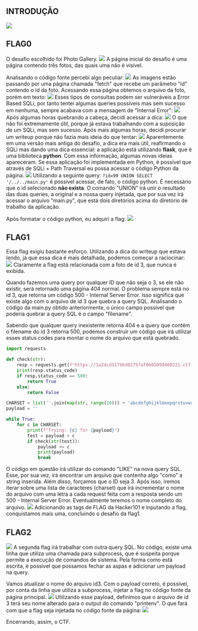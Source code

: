 ## INTRODUÇÃO
![](https://i.imgur.com/xIUqemp.png)
## FLAG0

O desafio escolhido foi Photo Gallery.
![](https://i.imgur.com/enz0vU0.png)
A página inicial do desafio é uma página contendo três fotos, das quais uma não é visível.

Analisando o código fonte percebi algo peculiar:
![](https://i.imgur.com/QU8Sbzt.png)
As imagens estão passando por uma página chamada "fetch" que recebe um parâmetro "id" contendo o id da foto. Acessando essa página obtemos o arquivo da foto, porém em texto:
![](https://i.imgur.com/F2joeSt.png)
Esses tipos de consultas podem ser vulneráveis a Error Based SQLi, por tanto tentei algumas queries possíveis mas sem sucesso em nenhuma, sempre acabava com a mensagem de "Internal Error":
![](https://i.imgur.com/lxQkBKG.png)
Após algumas horas quebrando a cabeça, decidi acessar a dica:
![](https://i.imgur.com/EhObF5f.png)
O que não foi extremamente útil, porque já estava trabalhando com a suposição de um SQLi, mas sem sucesso. Após mais algumas horas, decidi procurar um writeup porque não fazia mais ideia do que tentar:
![](https://i.imgur.com/mHeb4Hi.png)
Aparentemente em uma versão mais antiga do desafio, a dica era mais útil, reafirmando o SQLi mas dando uma dica essencial: a aplicação está utilizando **flask**, que é uma biblioteca **python**. Com essa informação, algumas novas ideias apareceram. Se essa aplicação foi implementada em Python, é possível que através de SQLi + Path Traversal eu possa acessar o código Python da página.
![](https://i.imgur.com/JjYyyxU.png)
Utilizando a seguinte query: `?id=99 UNION SELECT '/../../main.py'` é possível acessar, de fato, o código python. É necessário que o id selecionado **não exista**. O comando "UNION" irá unir o resultado das duas queries, a original e a nossa query injetada, que por sua vez irá acessar o arquivo "main.py", que está dois diretórios acima do diretório de trabalho da aplicação.

Após formatar o código python, eu adquiri a flag:
![](https://i.imgur.com/9w4r5QW.png)

## FLAG1

Essa flag exigiu bastante esforço. Utilizando a dica do writeup que estava lendo, já que essa dica é mais detalhada, podemos começar a raciocinar:
![](https://i.imgur.com/RtZdUZG.png)
Claramente a flag está relacionada com a foto de id 3, que nunca é exibida.

Quando fazemos uma query por qualquer ID que não seja o 3, se ele não existir, será retornado uma página 404 normal. O problema sempre está no id 3, que retorna um código 500 - Internal Server Error. Isso significa que existe algo com o arquivo de id 3 que quebra a query SQL. Analisando o código da main.py obtido anteriormente, o único campo possível que poderia quebrar a query SQL é o campo "filename".

Sabendo que qualquer query inexistente retorna 404 e a query que contém o filename do id 3 retorna 500, podemos construir um código que irá utilizar esses status codes para montar o nome do arquivo que está quebrado.

```python
import requests

def check(str):
    resp = requests.get(f"https://1a2dcd11786d02757af0605099400221.ctf.hacker101.com/fetch?id=-1 UNION SELECT filename FROM photos WHERE filename LIKE '{str}%' AND id=3")
    print(resp.status_code)
    if resp.status_code == 500:
        return True
    else:
        return False

CHARSET = list(''.join(map(str, range(10))) + 'abcdefghijklmnopqrstuvwxyzABCDEFGHIJKLMNOPQRSTUVWXYZ')
payload = ''

while True:
    for c in CHARSET:
        print(f"Trying: {c} for {payload}")
        test = payload + c
        if check(str(test)):
            payload += c
            print(payload)
            break

```

O código em questão irá utilizar do comando "LIKE" na nova query SQL. Esse, por sua vez, irá encontrar um arquivo que contenha algo "como" a string inserida. Além disso, forçamos que o ID seja 3. Após isso, iremos iterar sobre uma lista de caracteres (charset) que irá incrementar o nome do arquivo com uma letra a cada request feita com a resposta sendo um 500 - Internal Server Error. Eventualmente teremos o nome completo do arquivo.
![](https://i.imgur.com/qNbssOW.png)
Adicionando as tags de FLAG da Hacker101 e inputando a flag, conquistamos mais uma, concluindo o desafio da flag1.

## FLAG2
![](https://i.imgur.com/YWECWkl.png)
A segunda flag irá trabalhar com outra query SQL. No código, existe uma linha que utiliza uma chamada para subprocess, que é suspeita porque permite a execução de comandos de sistema. Pela forma como está escrita, é possível que possamos fechar as aspas e adicionar um payload na query.

Vamos atualizar o nome do arquivo id3. Com o payload correto, é possível, por conta da linha que utiliza a subprocess, injetar a flag no código fonte da página principal.
![](https://i.imgur.com/I3ox177.png)
Utilizando esse payload, definimos que o arquivo de id 3 terá seu nome alterado para o output do comando "printenv". O que fará com que a flag seja injetada no código fonte da página:
![](https://i.imgur.com/6AkMcVi.png)

Encerrando, assim, o CTF.